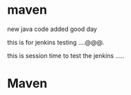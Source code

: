 # maven


new java code added
good day

this is for jenkins testing ....@@@.



this is session time to test the jenkins .....
# Maven
